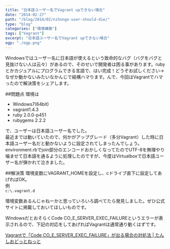 ```yaml
---
title: "日本語ユーザー名でVagrant upできない場合"
date: "2014-02-27"
path: "/blog/2014/02/nihongo-user-should-die/"
type: "blog"
categories: ["環境構築"]
tags: ["Vagrant"]
excerpt: "日本語ユーザー名でVagrant upできない場合"
ogp: "./ogp.png"
---
```


Windowsではユーザー名に日本語が使えるという致命的なバグ（バグをバグと見抜けない人は云々）があるので、そのせいで開発者は困る事があります。rubyとかカジュアルにプログラムできる言語で、はい完成！どうぞお試しください→なぜか動かないみたいなかんじで結構ハマります。んで、今回はVagrantでハマったので解決策をシェアします。

##問題点
環境は

* Windows7(64bit)  
* vagrant1.4.3  
* ruby 2.0.0-p451
* rubygems 2.2.2

で、ユーザーは日本語ユーザー名でした。  
最近までは動いていたので、何かがアップグレード（多分Vagrant）した時に日本語ユーザー名だと動かないように設定されてしまったんでしょう。environment.rbでjoin部分のエンコードおかしくなってたのでUTF-8を無理やり噛ませて日本語を通るように処理したのですが、今度はVirtualboxで日本語ユーザー名が弾かれて泣きました。

##解決策
環境変数にVAGRANT_HOMEを設定し、cドライブ直下に設定してあげればOK。  
例  
`c:\.vagrant.d`

環境変数あるんじゃねーかと思っていろいろ調べてたら発見しました。ぜひ公式サイトに掲載しておいてほしいものです。

WindowsだとおそらくCode CO_E_SERVER_EXEC_FAILUREというエラーが表示されるので、下記の対応をしてあげればVagrantは通常通り動くはずです。

[Vagrantで「Code CO_E_SERVER_EXEC_FAILURE」が出る場合の対処法 | たんしおどっとねっと](https://tanshio.net/vagrant%e3%81%a7%e3%80%8ccode-co_e_server_exec_failure%e3%80%8d%e3%81%8c%e5%87%ba%e3%82%8b%e5%a0%b4%e5%90%88%e3%81%ae%e5%af%be%e5%87%a6%e6%b3%95/)
